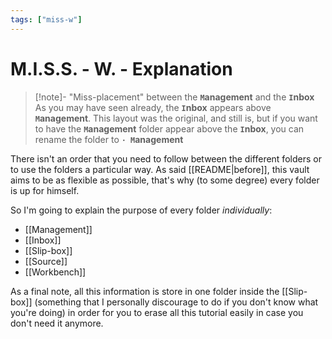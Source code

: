 ```yaml
---
tags: ["miss-w"]
---
```


# M.I.S.S. - W. - Explanation

> [!note]- "Miss-placement" between the **`M`anagement** and the **`I`nbox**
> As you may have seen already, the **`I`nbox** appears above **`M`anagement**. This layout was the original, and still is, but if you want to have the **`M`anagement** folder appear above the **`I`nbox**, you can rename the folder to **`· M`anagement**

There isn't an order that you need to follow between the different folders or to use the folders a particular way. As said [[README|before]], this vault aims to be as flexible as possible, that's why (to some degree) every folder is up for himself.

So I'm going to explain the purpose of every folder *individually*:
- [[Management]]
- [[Inbox]]
- [[Slip-box]]
- [[Source]]
- [[Workbench]]

As a final note, all this information is store in one folder inside the [[Slip-box]] (something that I personally discourage to do if you don't know what you're doing) in order for you to erase all this tutorial easily in case you don't need it anymore.